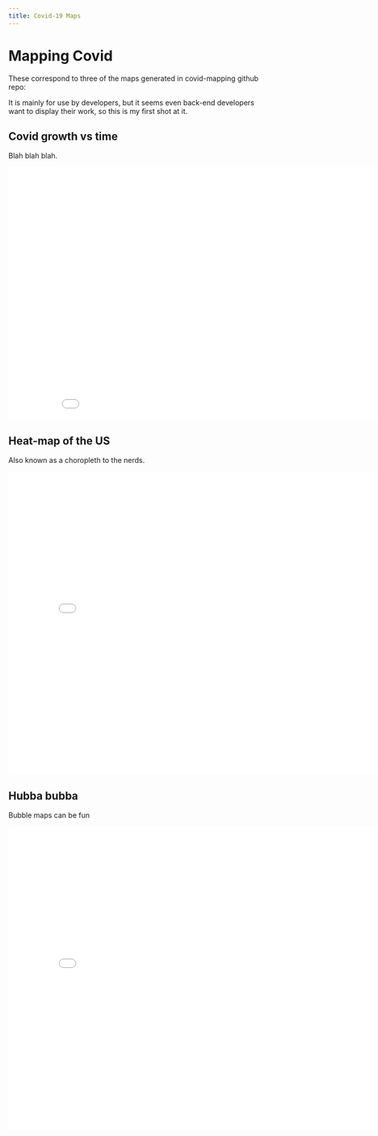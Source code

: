 ```yaml
---
title: Covid-19 Maps
---
```

# Mapping Covid
These correspond to three of the maps generated in covid-mapping github repo:

It is mainly for use by developers, but it seems even back-end developers want to display their work, so this is my first shot at it.

## Covid growth vs time
Blah blah blah.

<iframe src="cases_v_time.html"  width="900" height="500" frameborder="0" scrolling="no"></iframe>


## Heat-map of the US
Also known as a choropleth to the nerds.

<iframe src="choropleth.html"  width="800" height="600" frameborder="0" allowfullscreen></iframe>

## Hubba bubba
Bubble maps can be fun
<iframe src="bubble.html"  width="800" height="600" frameborder="0" allowfullscreen></iframe>
